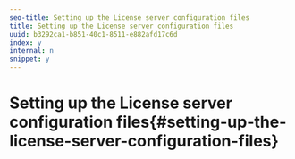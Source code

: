 ```yaml
---
seo-title: Setting up the License server configuration files
title: Setting up the License server configuration files
uuid: b3292ca1-b851-40c1-8511-e882afd17c6d
index: y
internal: n
snippet: y
---
```


# Setting up the License server configuration files{#setting-up-the-license-server-configuration-files}

